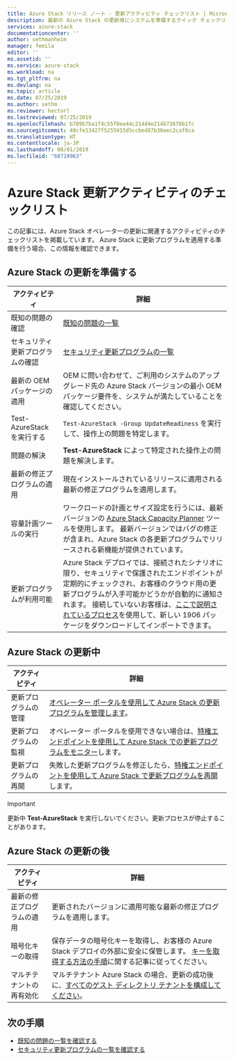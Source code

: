 ```yaml
---
title: Azure Stack リリース ノート - 更新アクティビティ チェックリスト | Microsoft Docs
description: 最新の Azure Stack の更新用にシステムを準備するクイック チェックリストを示します。
services: azure-stack
documentationcenter: ''
author: sethmanheim
manager: femila
editor: ''
ms.assetid: ''
ms.service: azure-stack
ms.workload: na
ms.tgt_pltfrm: na
ms.devlang: na
ms.topic: article
ms.date: 07/25/2019
ms.author: sethm
ms.reviewer: hectorl
ms.lastreviewed: 07/25/2019
ms.openlocfilehash: b789b7ba1f4c55f0ee44c214d4e214b73678b1fc
ms.sourcegitcommit: 49cfe13427f5255915d5ccbed87b36eec2caf8ca
ms.translationtype: HT
ms.contentlocale: ja-JP
ms.lasthandoff: 08/01/2019
ms.locfileid: "68719963"
---
```

# <a name="azure-stack-update-activity-checklist"></a>Azure Stack 更新アクティビティのチェックリスト

この記事には、Azure Stack オペレーターの更新に関連するアクティビティのチェックリストを掲載しています。 Azure Stack に更新プログラムを適用する準備を行う場合、この情報を確認できます。

## <a name="prepare-for-azure-stack-update"></a>Azure Stack の更新を準備する

| アクティビティ                     | 詳細                                                   |
|------------------------------|-----------------------------------------------------------|
| 既知の問題の確認     | [既知の問題の一覧](azure-stack-release-notes-known-issues-1907.md)                |
| セキュリティ更新プログラムの確認 | [セキュリティ更新プログラムの一覧](azure-stack-release-notes-security-updates-1907.md)      |
| 最新の OEM パッケージの適用 | OEM に問い合わせて、ご利用のシステムのアップグレード先の Azure Stack バージョンの最小 OEM パッケージ要件を、システムが満たしていることを確認してください。 |
| Test-AzureStack を実行する     | `Test-AzureStack -Group UpdateReadiness` を実行して、操作上の問題を特定します。      |
| 問題の解決          | **Test-AzureStack** によって特定された操作上の問題を解決します。                |
| 最新の修正プログラムの適用   | 現在インストールされているリリースに適用される最新の修正プログラムを適用します。         |
| 容量計画ツールの実行   | ワークロードの計画とサイズ設定を行うには、最新バージョンの [Azure Stack Capacity Planner](https://aka.ms/azstackcapacityplanner) ツールを使用します。 最新バージョンではバグの修正が含まれ、Azure Stack の各更新プログラムでリリースされる新機能が提供されています。 |
| 更新プログラムが利用可能        | Azure Stack デプロイでは、接続されたシナリオに限り、セキュリティで保護されたエンドポイントが定期的にチェックされ、お客様のクラウド用の更新プログラムが入手可能かどうかが自動的に通知されます。 接続していないお客様は、[ここで説明されているプロセス](azure-stack-apply-updates.md)を使用して、新しい 1906 パッケージをダウンロードしてインポートできます。 |


## <a name="during-azure-stack-update"></a>Azure Stack の更新中

| アクティビティ              | 詳細                                                                          |
|-----------------------|----------------------------------------------------------------------------------|
| 更新プログラムの管理         | [オペレーター ポータルを使用して Azure Stack の更新プログラムを管理します](azure-stack-updates.md)。 |
| 更新プログラムの監視        | オペレーター ポータルを使用できない場合は、[特権エンドポイントを使用して Azure Stack での更新プログラムをモニター](azure-stack-monitor-update.md)します。 |
| 更新プログラムの再開            | 失敗した更新プログラムを修正したら、[特権エンドポイントを使用して Azure Stack で更新プログラムを再開](azure-stack-monitor-update.md)します。 |

> [!IMPORTANT]  
> 更新中 **Test-AzureStack** を実行しないでください。更新プロセスが停止することがあります。

## <a name="after-azure-stack-update"></a>Azure Stack の更新の後

| アクティビティ              | 詳細                                                                          |
|-----------------------|----------------------------------------------------------------------------------|
| 最新の修正プログラムの適用 | 更新されたバージョンに適用可能な最新の修正プログラムを適用します。                          |
| 暗号化キーの取得 | 保存データの暗号化キーを取得し、お客様の Azure Stack デプロイの外部に安全に保管します。 [キーを取得する方法の手順](azure-stack-security-bitlocker.md)に関する記事に従ってください。 |
| マルチテナントの再有効化 | マルチテナント Azure Stack の場合、更新の成功後に、[すべてのゲスト ディレクトリ テナントを構成してください](https://docs.microsoft.com/azure-stack/operator/azure-stack-enable-multitenancy#configure-guest-directory)。 |

## <a name="next-steps"></a>次の手順

- [既知の問題の一覧を確認する](azure-stack-release-notes-known-issues-1907.md)
- [セキュリティ更新プログラムの一覧を確認する](azure-stack-release-notes-security-updates-1907.md)
